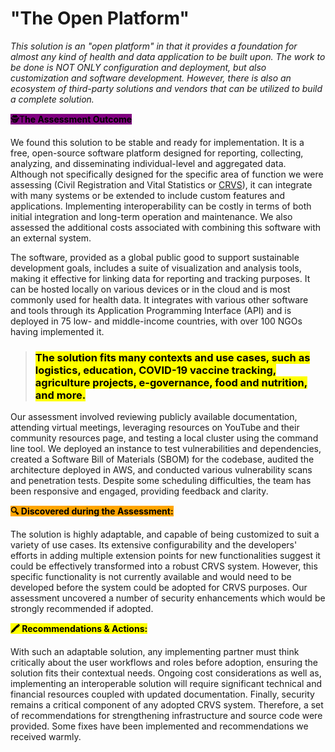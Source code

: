 # "The Open Platform"

_This solution is an "open platform" in that it provides a foundation for almost any kind of health and data application to be built upon. The work to be done is NOT ONLY configuration and deployment, but also customization and software development. However, there is also an ecosystem of third-party solutions and vendors that can be utilized to build a complete solution._

<mark style="background-color:purple;">🕵️T</mark><mark style="background-color:purple;">**he Assessment Outcome**</mark>

We found this solution to be stable and ready for implementation. It is a free, open-source software platform designed for reporting, collecting, analyzing, and disseminating individual-level and aggregated data. Although not specifically designed for the specific area of function we were assessing (Civil Registration and Vital Statistics or [CRVS](../../glossary.md)), it can integrate with many systems or be extended to include custom features and applications. Implementing interoperability can be costly in terms of both initial integration and long-term operation and maintenance. We also assessed the additional costs associated with combining this software with an external system.

The software, provided as a global public good to support sustainable development goals, includes a suite of visualization and analysis tools, making it effective for linking data for reporting and tracking purposes. It can be hosted locally on various devices or in the cloud and is most commonly used for health data. It integrates with various other software and tools through its Application Programming Interface (API) and is deployed in 75 low- and middle-income countries, with over 100 NGOs having implemented it.&#x20;

> ### <mark style="background-color:yellow;">**The solution fits many contexts and use cases, such as logistics, education, COVID-19 vaccine tracking, agriculture projects, e-governance, food and nutrition, and more**</mark><mark style="background-color:yellow;">.</mark>&#x20;

Our assessment involved reviewing publicly available documentation, attending virtual meetings, leveraging resources on YouTube and their community resources page, and testing a local cluster using the command line tool. We deployed an instance to test vulnerabilities and dependencies, created a Software Bill of Materials (SBOM) for the codebase, audited the architecture deployed in AWS, and conducted various vulnerability scans and penetration tests. Despite some scheduling difficulties, the team has been responsive and engaged, providing feedback and clarity.

<mark style="background-color:orange;">**🔍 Discovered during the Assessment:**</mark>

The solution is highly adaptable, and capable of being customized to suit a variety of use cases. Its extensive configurability and the developers' efforts in adding multiple extension points for new functionalities suggest it could be effectively transformed into a robust CRVS system. However, this specific functionality is not currently available and would need to be developed before the system could be adopted for CRVS purposes. Our assessment uncovered a number of security enhancements which would be strongly recommended if adopted.

<mark style="background-color:yellow;">**🖍 Recommendations & Actions:**</mark>&#x20;

With such an adaptable solution, any implementing partner must think critically about the user workflows and roles before adoption, ensuring the solution fits their contextual needs. Ongoing cost considerations as well as, implementing an interoperable solution will require significant technical and financial resources coupled with updated documentation. Finally, security remains a critical component of any adopted CRVS system. Therefore, a set of recommendations for strengthening infrastructure and source code were provided. Some fixes have been implemented and recommendations we received warmly.&#x20;
